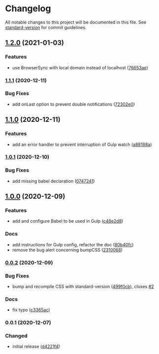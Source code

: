 # Changelog

All notable changes to this project will be documented in this file. See [standard-version](https://github.com/conventional-changelog/standard-version) for commit guidelines.

## [1.2.0](https://github.com/ArmandPhilippot/wordpress-boilerplate/compare/v1.1.1...v1.2.0) (2021-01-03)


### Features

* use BrowserSync with local domain instead of localhost ([76653ae](https://github.com/ArmandPhilippot/wordpress-boilerplate/commit/76653ae7e2011b9900876c58c2fdd24b358cc92d))

### [1.1.1](https://github.com/ArmandPhilippot/wordpress-boilerplate/compare/v1.1.0...v1.1.1) (2020-12-11)


### Bug Fixes

* add onLast option to prevent double notifications ([72302e0](https://github.com/ArmandPhilippot/wordpress-boilerplate/commit/72302e09d9ae522f54c3daedcfff422349a64139))

## [1.1.0](https://github.com/ArmandPhilippot/wordpress-boilerplate/compare/v1.0.1...v1.1.0) (2020-12-11)


### Features

* add an error handler to prevent interruption of Gulp watch ([a88188a](https://github.com/ArmandPhilippot/wordpress-boilerplate/commit/a88188ae95bb92bb0ef13a6f9df3e0e36ddd5a83))

### [1.0.1](https://github.com/ArmandPhilippot/wordpress-boilerplate/compare/v1.0.0...v1.0.1) (2020-12-10)


### Bug Fixes

* add missing babel declaration ([0747241](https://github.com/ArmandPhilippot/wordpress-boilerplate/commit/0747241cd0db16ca7603af81633f5106a1b07d85))

## [1.0.0](https://github.com/ArmandPhilippot/wordpress-boilerplate/compare/v0.0.2...v1.0.0) (2020-12-09)


### Features

* add and configure Babel to be used in Gulp ([c48e2d8](https://github.com/ArmandPhilippot/wordpress-boilerplate/commit/c48e2d80a29e8e593a8232848fc8d060006f7af5))


### Docs

* add instructions for Gulp config, refactor the doc ([80b40fc](https://github.com/ArmandPhilippot/wordpress-boilerplate/commit/80b40fc619f3f572fc0110bbcf404686d3c7e45d))
* remove the bug alert concerning bumpCSS ([2310068](https://github.com/ArmandPhilippot/wordpress-boilerplate/commit/231006815dd950723ebd09764a1bfe6ad37bc564))

### [0.0.2](https://github.com/ArmandPhilippot/wordpress-boilerplate/compare/v0.0.1...v0.0.2) (2020-12-09)


### Bug Fixes

* bump and recompile CSS with standard-version ([499f0cb](https://github.com/ArmandPhilippot/wordpress-boilerplate/commit/499f0cb92604f79bab74828a573b4465d7991232)), closes [#2](https://github.com/ArmandPhilippot/wordpress-boilerplate/issues/2)


### Docs

* fix typo ([c3365ac](https://github.com/ArmandPhilippot/wordpress-boilerplate/commit/c3365accbc3f06066b0da8eedaf0fcdf114c3425))

### 0.0.1 (2020-12-07)


### Changed

* initial release ([d4221f4](https://github.com/ArmandPhilippot/wordpress-boilerplate/commit/d4221f4e076acde8505d772b4f362c7a68fabb76))
